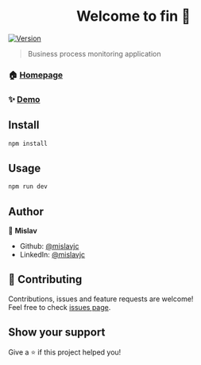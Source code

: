 <h1 align="center">Welcome to fin 👋</h1>
<p>
  <a href="https://www.npmjs.com/package/fin" target="_blank">
    <img alt="Version" src="https://img.shields.io/npm/v/fin.svg">
  </a>
</p>

> Business process monitoring application

### 🏠 [Homepage](https://fin.com.hr/)

### ✨ [Demo](https://fin.com.hr/)

## Install

```sh
npm install
```

## Usage

```sh
npm run dev
```

## Author

👤 **Mislav**

* Github: [@mislavjc](https://github.com/mislavjc)
* LinkedIn: [@mislavjc](https://linkedin.com/in/mislavjc)

## 🤝 Contributing

Contributions, issues and feature requests are welcome!<br />Feel free to check [issues page](https://github.com/mislavjc/next-fin/issues). 

## Show your support

Give a ⭐️ if this project helped you!
